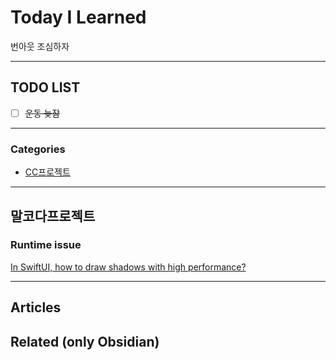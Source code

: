 
# Today I Learned
번아웃 조심하자

---

## TODO LIST
- [ ] ~~운동 늦잠~~

---

### Categories
- [CC프로젝트](#말코다프로젝트)

---

## 말코다프로젝트
### Runtime issue
[In SwiftUI, how to draw shadows with high performance?](https://stackoverflow.com/questions/64077689/in-swiftui-how-to-draw-shadows-with-high-performance)


---

## Articles

## Related (only Obsidian)